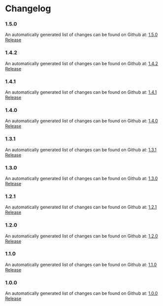 # Changelog

### 1.5.0

An automatically generated list of changes can be found on Github at: [1.5.0 Release](https://github.com/nginxinc/nginx-ingress-helm-operator/releases/tag/v1.5.0)

### 1.4.2

An automatically generated list of changes can be found on Github at: [1.4.2 Release](https://github.com/nginxinc/nginx-ingress-helm-operator/releases/tag/v1.4.2)

### 1.4.1

An automatically generated list of changes can be found on Github at: [1.4.1 Release](https://github.com/nginxinc/nginx-ingress-helm-operator/releases/tag/v1.4.1)

### 1.4.0

An automatically generated list of changes can be found on Github at: [1.4.0 Release](https://github.com/nginxinc/nginx-ingress-helm-operator/releases/tag/v1.4.0)

### 1.3.1

An automatically generated list of changes can be found on Github at: [1.3.1 Release](https://github.com/nginxinc/nginx-ingress-helm-operator/releases/tag/v1.3.1)

### 1.3.0

An automatically generated list of changes can be found on Github at: [1.3.0 Release](https://github.com/nginxinc/nginx-ingress-helm-operator/releases/tag/v1.3.0)

### 1.2.1

An automatically generated list of changes can be found on Github at: [1.2.1 Release](https://github.com/nginxinc/nginx-ingress-helm-operator/releases/tag/v1.2.1)

### 1.2.0

An automatically generated list of changes can be found on Github at: [1.2.0 Release](https://github.com/nginxinc/nginx-ingress-helm-operator/releases/tag/v1.2.0)

### 1.1.0

An automatically generated list of changes can be found on Github at: [1.1.0 Release](https://github.com/nginxinc/nginx-ingress-helm-operator/releases/tag/v1.1.0)

### 1.0.0

An automatically generated list of changes can be found on Github at: [1.0.0 Release](https://github.com/nginxinc/nginx-ingress-helm-operator/releases/tag/v1.0.0)
